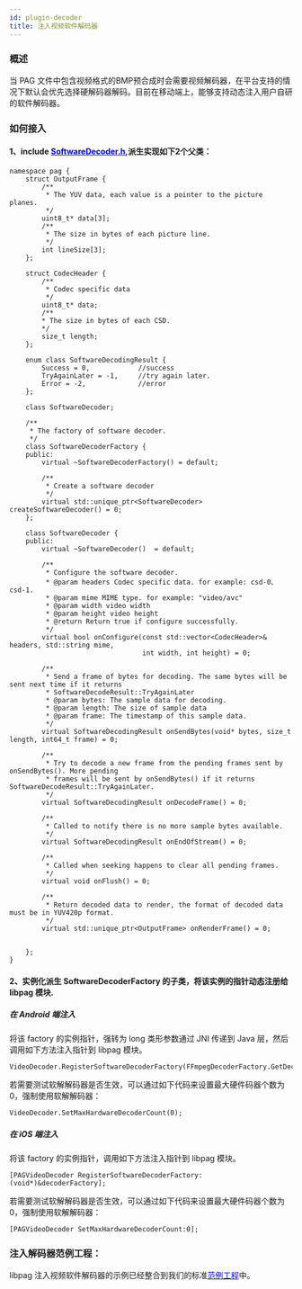```yaml
---
id: plugin-decoder
title: 注入视频软件解码器
---
```


### 概述
当 PAG 文件中包含视频格式的BMP预合成时会需要视频解码器，在平台支持的情况下默认会优先选择硬解码器解码。目前在移动端上，能够支持动态注入用户自研的软件解码器。

### 如何接入
#### 1、include [<font color=blue>SoftwareDecoder.h</font>](/file/SoftwareDecoder.h),派生实现如下2个父类：

```
namespace pag {
    struct OutputFrame {
        /**
         * The YUV data, each value is a pointer to the picture planes.
         */
        uint8_t* data[3];
        /**
         * The size in bytes of each picture line.
         */
        int lineSize[3];
    };

    struct CodecHeader {
        /**
         * Codec specific data
         */
        uint8_t* data;
        /**
        * The size in bytes of each CSD.
        */
        size_t length;
    };

    enum class SoftwareDecodingResult {
        Success = 0,            //success
        TryAgainLater = -1,     //try again later.
        Error = -2,             //error
    };

    class SoftwareDecoder;

    /**
     * The factory of software decoder.
     */
    class SoftwareDecoderFactory {
    public:
        virtual ~SoftwareDecoderFactory() = default;

        /**
         * Create a software decoder
         */
        virtual std::unique_ptr<SoftwareDecoder> createSoftwareDecoder() = 0;
    };

    class SoftwareDecoder {
    public:
        virtual ~SoftwareDecoder()  = default;

        /**
         * Configure the software decoder.
         * @param headers Codec specific data. for example: csd-0、csd-1.
         * @param mime MIME type. for example: "video/avc"
         * @param width video width
         * @param height video height
         * @return Return true if configure successfully.
         */
        virtual bool onConfigure(const std::vector<CodecHeader>& headers, std::string mime,
                                 int width, int height) = 0;

        /**
         * Send a frame of bytes for decoding. The same bytes will be sent next time if it returns
         * SoftwareDecodeResult::TryAgainLater
         * @param bytes: The sample data for decoding.
         * @param length: The size of sample data
         * @param frame: The timestamp of this sample data.
         */
        virtual SoftwareDecodingResult onSendBytes(void* bytes, size_t length, int64_t frame) = 0;

        /**
         * Try to decode a new frame from the pending frames sent by onSendBytes(). More pending
         * frames will be sent by onSendBytes() if it returns SoftwareDecodeResult::TryAgainLater.
         */
        virtual SoftwareDecodingResult onDecodeFrame() = 0;
        
        /**
         * Called to notify there is no more sample bytes available.
         */
        virtual SoftwareDecodingResult onEndOfStream() = 0;
        
        /**
         * Called when seeking happens to clear all pending frames.
         */
        virtual void onFlush() = 0;

        /**
         * Return decoded data to render, the format of decoded data must be in YUV420p format.
         */
        virtual std::unique_ptr<OutputFrame> onRenderFrame() = 0;

        
    };
}

```
#### 2、实例化派生 SoftwareDecoderFactory 的子类，将该实例的指针动态注册给 libpag 模块.

##### 在 Android 端注入
将该 factory 的实例指针，强转为 long 类形参数通过 JNI 传递到 Java 层，然后调用如下方法注入指针到 libpag 模块。
```
VideoDecoder.RegisterSoftwareDecoderFactory(FFmpegDecoderFactory.GetDecoderFactory());
```
若需要测试软解解码器是否生效，可以通过如下代码来设置最大硬件码器个数为0，强制使用软解解码器：
```
VideoDecoder.SetMaxHardwareDecoderCount(0);
```

##### 在 iOS 端注入
将该 factory 的实例指针，调用如下方法注入指针到 libpag 模块。
```
[PAGVideoDecoder RegisterSoftwareDecoderFactory:(void*)&decoderFactory];
```
若需要测试软解解码器是否生效，可以通过如下代码来设置最大硬件码器个数为0，强制使用软解解码器：
```
[PAGVideoDecoder SetMaxHardwareDecoderCount:0];
```

### 注入解码器范例工程：
libpag 注入视频软件解码器的示例已经整合到我们的标准[<font color=blue>范例工程</font>](/docs/sdk.html)中。